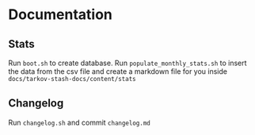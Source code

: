 # Documentation

## Stats

Run `boot.sh` to create database.
Run `populate_monthly_stats.sh` to insert the data from the csv file and create a markdown file for you inside `docs/tarkov-stash-docs/content/stats`

## Changelog

Run `changelog.sh` and commit `changelog.md`
